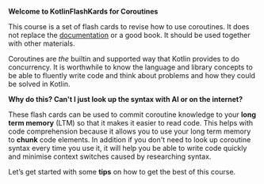 
**Welcome to KotlinFlashKards for Coroutines**

This course is a set of flash cards to revise how to use coroutines. It does not replace the [documentation](https://kotlinlang.org/docs/coroutines-overview.html) or a good book. It should be used together with other materials.

Coroutines are *the* builtin and supported way that Kotlin provides to do concurrency. It is worthwhile to know the language and library concepts to be able to fluently write code and think about problems and how they could be solved in Kotlin. 

**Why do this? Can't I just look up the syntax with AI or on the internet?**

These flash cards can be used to commit coroutine knowledge to your **long term memory** (LTM) so that it makes it easier to read code. This helps with code comprehension because it allows you to use your long term memory to **chunk** code elements. In addition if you don't need to look up coroutine syntax every time you use it, it will help you be able to write code quickly and minimise context switches caused by researching syntax.

Let’s get started with some **tips** on how to get the best of this course.